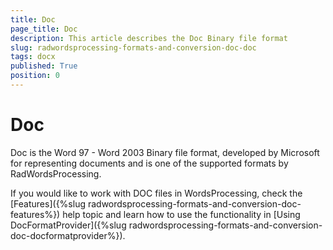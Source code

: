 ```yaml
---
title: Doc
page_title: Doc
description: This article describes the Doc Binary file format
slug: radwordsprocessing-formats-and-conversion-doc-doc
tags: docx
published: True
position: 0
---
```


# Doc

Doc is the Word 97 - Word 2003 Binary file format, developed by Microsoft for representing documents and is one of the supported formats by RadWordsProcessing.


If you would like to work with DOC files in WordsProcessing, check the [Features]({%slug radwordsprocessing-formats-and-conversion-doc-features%}) help topic and learn how to use the functionality in [Using DocFormatProvider]({%slug radwordsprocessing-formats-and-conversion-doc-docformatprovider%}).
      

